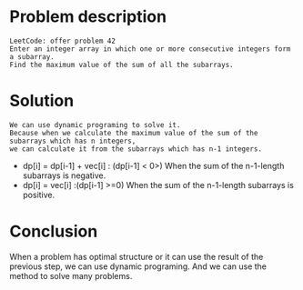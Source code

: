 # Problem description
```
LeetCode: offer problem 42
Enter an integer array in which one or more consecutive integers form a subarray.
Find the maximum value of the sum of all the subarrays.
```

# Solution
```
We can use dynamic programing to solve it.
Because when we calculate the maximum value of the sum of the subarrays which has n integers,
we can calculate it from the subarrays which has n-1 integers.
```
* dp[i] = dp[i-1] + vec[i] : (dp[i-1] < 0>) When the sum of the n-1-length subarrays is negative.
* dp[i] = vec[i] :(dp[i-1] >=0) When the sum of the n-1-length subarrays is positive.

# Conclusion
When a problem has optimal structure or it can use the result of the previous step, we can use
dynamic programing.
And we can use the method to solve many problems.